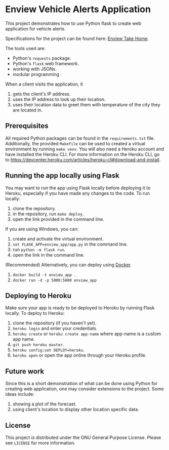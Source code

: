 # Enview Vehicle Alerts Application
This project demonstrates how to use Python flask to create web application for vehicle alerts.

Specifications for the project can be found here:
 [Enview Take Home](https://sepia-seahorse-5d3.notion.site/Backend-Take-Home-Exercise-2c3fa4eba8c246c3bb71429e319309b9).

The tools used are:
* Python's `requests` package.
* Python's `flask` web framework.
* working with JSONs.
* modular programming

When a client visits the application, it
1. gets the client's IP address.
1. uses the IP address to look up their location.
1. uses their location data to greet them with temperature of the city they are located in.

## Prerequisites
All required Python packages can be found in the `requirements.txt` file. Additionally, the provided `Makefile` can be used to created a virtual environment by running `make venv`. You will also need a Heroku account and have installed the Heroku CLI. For more information on the Heroku CLI, go to https://devcenter.heroku.com/articles/heroku-cli#download-and-install.

## Running the app locally using Flask
You may want to run the app using Flask locally before deploying it to Heroku, especially if you have made any changes to the code. To run locally:

1. clone the repository.
1. in the repository, run `make deploy`.
1. open the link provided in the command line.

If you are using Windows, you can:
1. create and activate the virtual environment.
1. `set FLASK_APP=enview_app/app.py` in the command line.
1. run `python -m flask run`.
1. open the link in the command line.

(Recommended) Alternatively, you can deploy using [Docker](https://www.docker.com/).
1. `docker build -t enview_app .`
1. `docker run -d -p 5000:5000 enview_app`

## Deploying to Heroku
Make sure your app is ready to be deployed to Heroku by running Flask locally. To deploy to Heroku:

1. clone the repository (if you haven't yet).
1. `heroku login` and enter your credentials.
1. `heroku create` or `heroku create app-name` where app-name is a custom app name.
1. `git push heroku master`.
1. `heroku config:set DEPLOY=heroku`.
1. `heroku open` or open the app online through your Heroku profile.

## Future work
Since this is a short demonstration of what can be done using Python for creating web application, one may consider extensions to the project. Some ideas include:
1. showing a plot of the forecast.
1. using client's location to display other location specific data.

## License
This project is distributed under the GNU General Purpose License. Please see `LICENSE` for more information.

